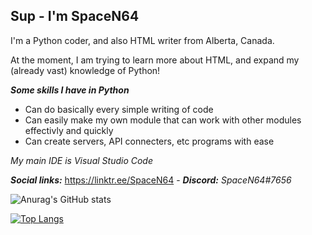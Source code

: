 ## Sup - I'm SpaceN64

I'm a Python coder, and also HTML writer from Alberta, Canada.

At the moment, I am trying to learn more about HTML, and expand my (already vast) knowledge of Python!

***Some skills I have in Python***
- Can do basically every simple writing of code
- Can easily make my own module that can work with other modules effectivly and quickly
- Can create servers, API connecters, etc programs with ease  

*My main IDE is Visual Studio Code*

***Social links:*** https://linktr.ee/SpaceN64 - ***Discord:*** *SpaceN64#7656*

![Anurag's GitHub stats](https://github-readme-stats.vercel.app/api?username=SpaceN64&theme=github_dark&show_icons=true)

[![Top Langs](https://github-readme-stats.vercel.app/api/top-langs/?username=SpaceN64&theme=github_dark&layout=compact)](https://github.com/anuraghazra/github-readme-stats)
